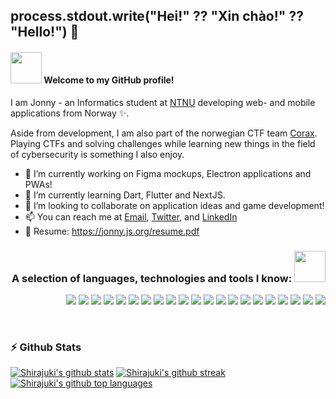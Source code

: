 ## process.stdout.write("Hei!" ?? "Xin chào!" ?? "Hello!") 👋

#### <img src="https://media.giphy.com/media/VgCDAzcKvsR6OM0uWg/giphy.gif" width="50" /> Welcome to my GitHub profile! 

I am Jonny - an Informatics student at [NTNU](https://ntnu.no/) developing web- and mobile applications from Norway ✨.

Aside from development, I am also part of the norwegian CTF team [Corax](https://corax.team/). Playing CTFs and solving challenges while learning new things in the field of cybersecurity is something I also enjoy.

- 🔭 I’m currently working on Figma mockups, Electron applications and PWAs!
- 🌱 I’m currently learning Dart, Flutter and NextJS.
- 👯 I’m looking to collaborate on application ideas and game development!
- 📫 You can reach me at [Email](mailto:jonnynl@stud.ntnu.no), [Twitter](https://twitter.com/shirajukii), and [LinkedIn](https://www.linkedin.com/in/shirajuki/)
- 🧾 Resume: https://jonny.js.org/resume.pdf

<h3 align="right">A selection of languages, technologies and tools I know: <img src="https://media.giphy.com/media/11sMx1kL4JdZGU/giphy.gif" width="50" /></h3>

<p align="right">
  <img src="https://img.shields.io/badge/-JavaScript-282A36?style=flat-square&logo=javascript" />
  <img src="https://img.shields.io/badge/-Typescript-282A36?style=flat-square&logo=typescript" />
  <img src="https://img.shields.io/badge/-HTML5-282A36?style=flat-square&logo=html5" />
  <img src="https://img.shields.io/badge/-CSS3-282A36?style=flat-square&logo=css3" />
  <img src="https://img.shields.io/badge/-NodeJS-282A36?style=flat-square&logo=Node.js" />
  <img src="https://img.shields.io/badge/-React-282A36?style=flat-square&logo=react" />
  <img src="https://img.shields.io/badge/-Java-282A36?style=flat-square&logo=java" />
  <img src="https://img.shields.io/badge/-PHP-282A36?style=flat-square&logo=php" />
  <img src="https://img.shields.io/badge/-C-282A36?style=flat-square&logo=c" />
  <img src="https://img.shields.io/badge/-Bash-282A36?style=flat-square&logo=gnubash" />
  <img src="https://img.shields.io/badge/-MySQL-282A36?style=flat-square&logo=mysql" />
  <img src="https://img.shields.io/badge/-PostgreSQL-282A36?style=flat-square&logo=postgresql" />
  <img src="https://img.shields.io/badge/-MongoDB-282A36?style=flat-square&logo=mongodb" />
  <img src="https://img.shields.io/badge/-Git-282A36?style=flat-square&logo=git" />
  <img src="https://img.shields.io/badge/-GitHub-44475A?style=flat-square&logo=github" />
  <img src="https://img.shields.io/badge/-Figma-44475A?style=flat-square&logo=figma" />
  <img src="https://img.shields.io/badge/-Supabase-44475A?style=flat-square&logo=supabase" />
  <img src="https://img.shields.io/badge/-Heroku-44475A?style=flat-square&logo=heroku" />
  <img src="https://img.shields.io/badge/-Neovim-44475A?style=flat-square&logo=neovim" />
  <img src="https://img.shields.io/badge/-VSCode-44475A?style=flat-square&logo=visualstudiocode" />
  <img src="https://img.shields.io/badge/-Curl-44475A?style=flat-square&logo=curl" />
</p>

<br/>

### ⚡ Github Stats
[![Shirajuki's github stats](https://github-readme-stats.vercel.app/api?username=Shirajuki&count_private=true&show_icons=true&theme=dracula)](https://github.com/anuraghazra/github-readme-stats)
[![Shirajuki's github streak](https://github-readme-streak-stats.herokuapp.com/?user=Shirajuki&theme=dracula)](https://github.com/DenverCoder1/github-readme-streak-stats)
[![Shirajuki's github top languages](https://github-readme-stats.vercel.app/api/top-langs/?username=Shirajuki&hide=html,css,Rich%20Text%20Format,Scheme,Vim%20Script&langs_count=6&layout=compact&theme=dracula)](https://github.com/anuraghazra/github-readme-stats)
